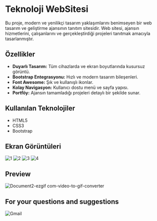 # Teknoloji WebSitesi

Bu proje, modern ve yenilikçi tasarım yaklaşımlarını benimseyen bir web tasarım ve geliştirme ajansının tanıtım sitesidir. Web sitesi, ajansın hizmetlerini, çalışanlarını ve gerçekleştirdiği projeleri tanıtmak amacıyla tasarlanmıştır.

## Özellikler

- **Duyarlı Tasarım:** Tüm cihazlarda ve ekran boyutlarında kusursuz görüntü.
- **Bootstrap Entegrasyonu:** Hızlı ve modern tasarım bileşenleri.
- **Font Awesome:** Şık ve kullanışlı ikonlar.
- **Kolay Navigasyon:** Kullanıcı dostu menü ve sayfa yapısı.
- **Portföy:** Ajansın tamamladığı projeleri detaylı bir şekilde sunar.


## Kullanılan Teknolojiler

- HTML5
- CSS3
- Bootstrap

## Ekran Görüntüleri
![1](https://github.com/MehmetPolat20/technology-company/assets/150278524/465e4380-6bb8-4a44-9b7c-a3cdb1aab191)
![2](https://github.com/MehmetPolat20/technology-company/assets/150278524/7b860d5d-861c-4e45-985f-de1bfbdb4f60)
![3](https://github.com/MehmetPolat20/technology-company/assets/150278524/0f0ae190-02cd-4c78-9053-72d5ad3aa289)
![4](https://github.com/MehmetPolat20/technology-company/assets/150278524/2777c0e3-7113-4a6d-9dac-be4266c0230b)

## Preview 
![Document2-ezgif com-video-to-gif-converter](https://github.com/MehmetPolat20/technology-company/assets/150278524/1a0c8011-ea85-48a9-b66d-8cfaf633f269)


## For your questions and suggestions
<a href="mailto:mehmet.polat2035@gmail.com" target="_blank" style="text-decoration: none;">
    <img src="https://img.shields.io/badge/Gmail-D14836.svg?style=for-the-badge&logo=Gmail&logoColor=white" alt="Gmail">
</a>



